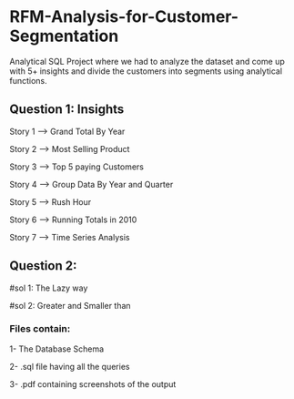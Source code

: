 # RFM-Analysis-for-Customer-Segmentation
Analytical SQL Project where we had to analyze the dataset and come up with 5+ insights and divide the customers into segments using analytical functions.

## Question 1: Insights

Story 1 --> Grand Total By Year

Story 2 --> Most Selling Product

Story 3 --> Top 5 paying Customers

Story 4 --> Group Data By Year and Quarter

Story 5 --> Rush Hour

Story 6 --> Running Totals in 2010

Story 7 --> Time Series Analysis


## Question 2:

#sol 1: The Lazy way	

#sol 2: Greater and Smaller than


### Files contain:
1- The Database Schema

2- .sql file having all the queries

3- .pdf containing screenshots of the output
